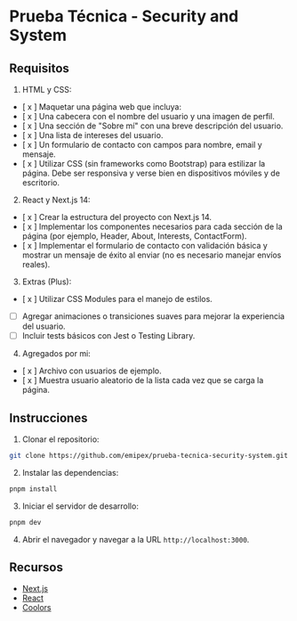 # Prueba Técnica - Security and System

## Requisitos

1. HTML y CSS:

- [ x ] Maquetar una página web que incluya:
- [ x ] Una cabecera con el nombre del usuario y una imagen de perfil.
- [ x ] Una sección de "Sobre mí" con una breve descripción del usuario.
- [ x ] Una lista de intereses del usuario.
- [ x ] Un formulario de contacto con campos para nombre, email y mensaje.
- [ x ] Utilizar CSS (sin frameworks como Bootstrap) para estilizar la página. Debe ser responsiva y verse bien en dispositivos móviles y de escritorio.

2. React y Next.js 14:

- [ x ] Crear la estructura del proyecto con Next.js 14.
- [ x ] Implementar los componentes necesarios para cada sección de la página (por ejemplo, Header, About, Interests, ContactForm).
- [ x ] Implementar el formulario de contacto con validación básica y mostrar un mensaje de éxito al enviar (no es necesario manejar envíos reales).

3. Extras (Plus):

- [ x ] Utilizar CSS Modules para el manejo de estilos.
- [ ] Agregar animaciones o transiciones suaves para mejorar la experiencia del usuario.
- [ ] Incluir tests básicos con Jest o Testing Library.

4. Agregados por mi:

- [ x ] Archivo con usuarios de ejemplo.
- [ x ] Muestra usuario aleatorio de la lista cada vez que se carga la página.

## Instrucciones

1. Clonar el repositorio:

```bash
git clone https://github.com/emipex/prueba-tecnica-security-system.git
```

2. Instalar las dependencias:

```bash
pnpm install
```

3. Iniciar el servidor de desarrollo:

```bash
pnpm dev
```

4. Abrir el navegador y navegar a la URL `http://localhost:3000`.

## Recursos

- [Next.js](https://nextjs.org/)
- [React](https://reactjs.org/)
- [Coolors](https://coolors.co/)

